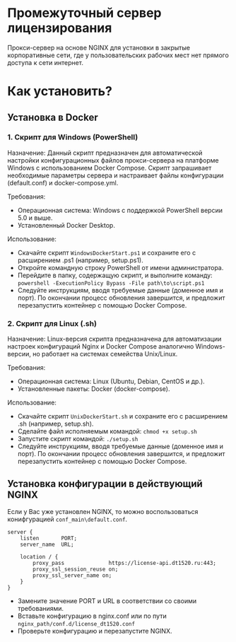 # Промежуточный сервер лицензирования
Прокси-сервер на основе NGINX для установки в закрытые корпоративные сети, где у пользовательских рабочих мест нет прямого доступа к сети интернет.

# Как установить?
## Установка в Docker

### 1. Скрипт для Windows (PowerShell)
Назначение:
Данный скрипт предназначен для автоматической настройки конфигурационных файлов прокси-сервера на платформе Windows с использованием Docker Compose. Скрипт запрашивает необходимые параметры сервера и настраивает файлы конфигурации (default.conf) и docker-compose.yml.

Требования:
- Операционная система: Windows с поддержкой PowerShell версии 5.0 и выше.
- Установленный Docker Desktop.

Использование:
- Скачайте скрипт `WindowsDockerStart.ps1` и сохраните его с расширением .ps1 (например, setup.ps1).
- Откройте командную строку PowerShell от имени администратора.
- Перейдите в папку, содержащую скрипт, и выполните команду: `powershell -ExecutionPolicy Bypass -File path\to\script.ps1`
- Следуйте инструкциям, вводя требуемые данные (доменное имя и порт).
По окончании процесс обновления завершится, и предложит перезапустить контейнер с помощью Docker Compose.
### 2. Скрипт для Linux (.sh)
Назначение:
Linux-версия скрипта предназначена для автоматизации настроек конфигураций Nginx и Docker Compose аналогично Windows-версии, но работает на системах семейства Unix/Linux.

Требования:
- Операционная система: Linux (Ubuntu, Debian, CentOS и др.).
- Установленные пакеты: Docker (docker-compose).

Использование:
- Скачайте скрипт `UnixDockerStart.sh` и сохраните его с расширением .sh (например, setup.sh).
- Сделайте файл исполняемым командой: `chmod +x setup.sh`
- Запустите скрипт командой: `./setup.sh`
- Следуйте инструкциям, вводя требуемые данные (доменное имя и порт).
По окончании процесс обновления завершится, и предложит перезапустить контейнер с помощью Docker Compose.

## Установка конфигурации в действующий NGINX

Если у Вас уже установлен NGINX, то можно воспользоваться конифгурацией `conf_main\default.conf`.

```NGINX
server {
	listen       PORT;
	server_name  URL;

	location / {
		proxy_pass              https://license-api.dt1520.ru:443;
		proxy_ssl_session_reuse on;
		proxy_ssl_server_name on;
    }
}
```
- Замените значение PORT и URL в соответствии со своими требованиями.
- Вставьте конфигурацию в nginx.conf или по пути `nginx_path/conf.d/license_dt1520.conf`
- Проверьте конфигурацию и перезапустите NGINX.

